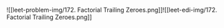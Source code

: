 ![[leet-problem-img/172. Factorial Trailing Zeroes.png]]![[leet-edi-img/172. Factorial Trailing Zeroes.png]]